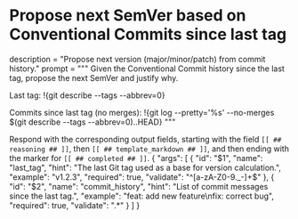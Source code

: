 # Propose next SemVer based on Conventional Commits since last tag
description = "Propose next version (major/minor/patch) from commit history."
prompt = """
Given the Conventional Commit history since the last tag, propose the next SemVer and justify why.


Last tag:
!{git describe --tags --abbrev=0}


Commits since last tag (no merges):
!{git log --pretty='%s' --no-merges $(git describe --tags --abbrev=0)..HEAD}
"""

Respond with the corresponding output fields, starting with the field `[[ ## reasoning ## ]]`, then `[[ ## template_markdown ## ]]`, and then ending with the marker for `[[ ## completed ## ]]`.
{
  "args": [
    {
      "id": "$1",
      "name": "last_tag",
      "hint": "The last Git tag used as a base for version calculation.",
      "example": "v1.2.3",
      "required": true,
      "validate": "^[a-zA-Z0-9._-]+$"
    },
    {
      "id": "$2",
      "name": "commit_history",
      "hint": "List of commit messages since the last tag.",
      "example": "feat: add new feature\nfix: correct bug",
      "required": true,
      "validate": ".*"
    }
  ]
}
